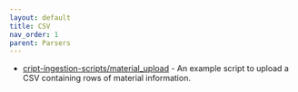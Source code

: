 ```yaml
---
layout: default
title: CSV
nav_order: 1
parent: Parsers
---
```


- [cript-ingestion-scripts/material_upload](https://github.com/C-Accel-CRIPT/cript-ingestion-scripts/tree/master/material_upload) - An example script to upload a CSV containing rows of material information.